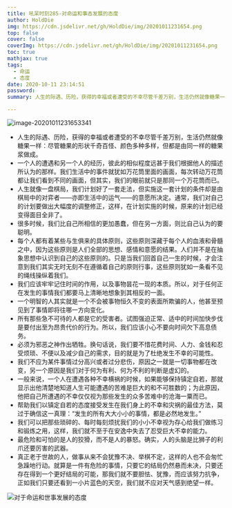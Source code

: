 ```yaml
---
title: 吼呆时刻285-对命运和事态发展的态度
author: HoldDie
img: https://cdn.jsdelivr.net/gh/HoldDie/img/20201011231654.png
top: false
cover: false
coverImg: https://cdn.jsdelivr.net/gh/HoldDie/img/20201011231654.png
toc: true
mathjax: true
tags:
  - 命运
  - 态度
date: 2020-10-11 23:14:51
password:
summary: 人生的际遇、历险，获得的幸福或者遭受的不幸尽管千差万别，生活仍然就像糖果一样：尽管糖果的形状千奇百怪、颜色多种多样，但都是由同一样的糖果浆做成。

---
```


![image-20201011231653341](https://cdn.jsdelivr.net/gh/HoldDie/img/20201011231654.png)

- 人生的际遇、历险，获得的幸福或者遭受的不幸尽管千差万别，生活仍然就像糖果一样：尽管糖果的形状千奇百怪、颜色多种多样，但都是由同一样的糖果浆做成。
- 一个人的遭遇和另一个人的经历，彼此的相似程度远甚于我们根据他人的描述所认为的那样。我们生活中的事件就犹如万花筒里面的画面，每次转动万花筒都让我们看到不同的画面，但其实，我们的眼前就只是那同一个万花筒而已。
- 人生就像一盘棋局，我们计划好了一套走法，但实施这一套计划的条件却是由棋局中的对弈者——亦即生活中的运气——的意愿所决定。通常，我们对自己的计划要做出大幅度的调整修正，这样，在计划实施的时候，原来的计划已经变得面目全非了。
- 很多时候，我们比自己所相信的更加愚蠢，但在另一方面，则比自己认为的要聪明。
- 每个人都有着某些与生俱来的具体原则，这些原则深藏于每个人的血液和骨髓之中，因为这些原则是人们全部的思想、感情和意愿的结果。人们并不是在抽象思想中认识到自己的这些原则的。只是当我们回首自己一生的时候，才会注意到我们其实无时无刻不在遵循着自己的原则行事，这些原则犹如一条看不见的绳线操纵着我们。
- 我们应该牢牢记住时间的作用，以及事物昙花一现的本质。所以，对于任何正在发生的事情我们都要马上清晰地想象到其相反的一面。
- 一个明智的人其实就是一个不会被事物恒久不变的表面所欺骗的人，他甚至预见到了事情即将往哪一方向变化。
- 所有那些急不可待的人都是它的受害者。试图强迫正常、适中的时间加快步伐是要付出至为昂贵代价的行为。所以，我们应该小心不要向时间欠下高息债务。
- 必须为邪恶之神作出牺牲。换句话说，我们要不惜花费时间、人力、金钱和忍受烦琐、不便以及减少自己的需求，目的就是为了杜绝发生不幸的可能性。
- 我们不应为某件事情过分高兴或者过分悲伤，原因之一就是一切事物都在改变，另一个原因是我们对于何为有利、何为不利的判断是虚幻的。
- 一般来说，一个人在遭遇各种不幸横祸的时候，如果能够保持镇定自若，那就显示出他清楚地知道人生可能遭遇的苦难是巨大的和不可胜数的；为此原因，他把自己所遭遇的不幸仅仅视为那些发生的众多苦难中的沧海一粟而已。
- 帮助我们以镇定自若的态度接受发生在我们身上的不幸和灾祸的最佳方法，莫过于确信这一真理：“发生的所有大大小小的事情，都是必然地发生。”
- 我们可以把那些琐碎的、每时每刻烦扰我们的小小不幸视为存心给我们做练习和锻炼之用，这样，我们就不至于在安逸中失去了忍受巨大不幸的能力。
- 最危险和可怕的是人的狡猾，而不是人的暴怒。确实，人的头脑是比狮子的利爪还要厉害的武器。
- 真正老于世故的人，做事从来不会犹豫不决、举棋不定，这样的人也不会匆忙急躁地行动。就算是一件有危险的事情，只要它的结局仍然悬而未决，只要还存在得到一个更好结局的可能，那我们就不要胆怯、犹豫，而应该努力抗争，正如我们只要还看到一小片蓝色的天空，我们就不应对天气感到绝望一样。

![对于命运和世事发展的态度](https://cdn.jsdelivr.net/gh/HoldDie/img/20201011231823.png)
